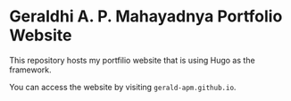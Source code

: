 # Geraldhi A. P. Mahayadnya Portfolio Website
This repository hosts my portfilio website that is using Hugo as the framework.

You can access the website by visiting
`gerald-apm.github.io`.